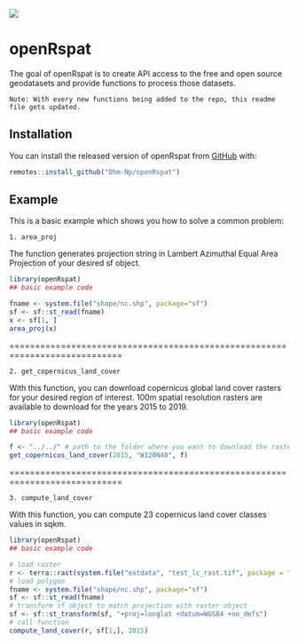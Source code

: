 ![](https://komarev.com/ghpvc/?username=Ohm-Np)
# openRspat

<!-- badges: start -->
<!-- badges: end -->

The goal of openRspat is to create API access to the free and open source geodatasets and provide functions to process those datasets.

`Note: With every new functions being added to the repo, this readme file gets updated.`

## Installation

You can install the released version of openRspat from [GitHub](https://github.com/) with:

``` r
remotes::install_github("Ohm-Np/openRspat")
```

## Example

This is a basic example which shows you how to solve a common problem:

`1. area_proj`

The function generates projection string in Lambert Azimuthal Equal Area Projection of your desired sf object.
``` r
library(openRspat)
## basic example code

fname <- system.file("shape/nc.shp", package="sf")
sf <- sf::st_read(fname)
x <- sf[1, ]
area_proj(x)
```

============================================================================

`2. get_copernicus_land_cover`

With this function, you can download copernicus global land cover rasters for your desired region of interest. 100m spatial resolution rasters are available to download for the years 2015 to 2019.
```r
library(openRspat)
## basic example code

f <- "../../" # path to the folder where you want to download the rasters
get_copernicus_land_cover(2015, "W120N40", f)
```

============================================================================

`3. compute_land_cover`

With this function, you can compute 23 copernicus land cover classes values in sqkm.
```r
library(openRspat)
## basic example code

# load raster
r <- terra::rast(system.file("extdata", "test_lc_rast.tif", package = "openRspat"))
# load polygon
fname <- system.file("shape/nc.shp", package="sf")
sf <- sf::st_read(fname)
# transform sf object to match projection with raster object
sf <- sf::st_transform(sf, "+proj=longlat +datum=WGS84 +no_defs")
# call function
compute_land_cover(r, sf[1,], 2015)
```

